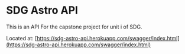 # SDG Astro API

This is an API For the capstone project for unit i of SDG. 

Located at: 
[https://sdg-astro-api.herokuapp.com/swagger/index.html](https://sdg-astro-api.herokuapp.com/swagger/index.html)